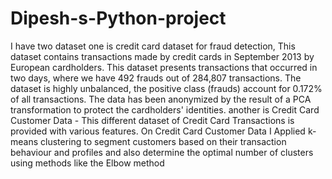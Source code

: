 # Dipesh-s-Python-project
I have two dataset 
one is credit card dataset for fraud detection, This dataset contains transactions made by credit cards in September 2013 by European cardholders. This dataset presents transactions that occurred in two days, where we have 492 frauds out of 284,807 transactions. The dataset is highly unbalanced, the positive class (frauds) account for 0.172% of all transactions. The data has been anonymized by the result of a PCA transformation to protect the cardholders' identities.
another is Credit Card Customer Data - This different dataset of Credit Card Transactions is provided with various features.
On Credit Card Customer Data I Applied k-means clustering to segment customers based on their transaction behaviour and profiles and also determine the optimal number of clusters using methods like the Elbow method
